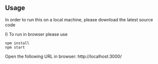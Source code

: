 ## Usage

In order to run this on a local machine, please download the latest source code

I) To run in browser please use

```
npm install
npm start
```

Open the following URL in browser:
http://localhost:3000/
